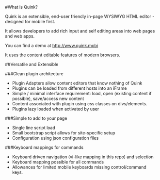 #What is Quink?

Quink is an extensible, end-user friendly in-page WYSIWYG HTML editor - designed for mobile first.

It allows developers to add rich input and self editing areas into web pages and web apps.

You can find a demo at http://www.quink.mobi

It uses the content editable features of modern browsers.

##Versatile and Extensible

###Clean plugin architecture

* Plugin Adapters allow content editors that know nothing of Quink
* Plugins can be loaded from different hosts into an iFrame
* Simple / minimal interface requirement: load, open (existing content if possible), save/access new content
* Content associated with plugin using css classes on divs/elements.
* Plugins lazy loaded when activated by user

###Simple to add to your page
* Single line script load
* Small bootstrap script allows for site-specific setup
* Configuration using json configuration files

###Keyboard mappings for commands
* Keyboard driven navigation (vi-like mapping in this repo) and selection
* Keyboard mapping possible for all commands
* Allowances for limited mobile keyboards missing control/command keys.
